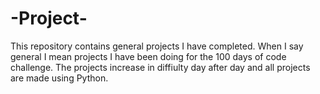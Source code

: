 # -Project-
This repository contains general projects I have completed.
When I say general I mean projects I have been doing for the 100 days of code challenge.
The projects increase in diffiulty day after day and all projects are made
using Python.
